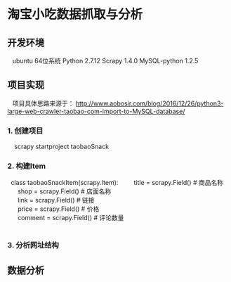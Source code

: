 # 淘宝小吃数据抓取与分析

## 开发环境

    ubuntu 64位系统
    Python 2.7.12
    Scrapy 1.4.0
    MySQL-python 1.2.5

## 项目实现

    项目具体思路来源于： http://www.aobosir.com/blog/2016/12/26/python3-large-web-crawler-taobao-com-import-to-MySQL-database/
 
### 1. 创建项目
     scrapy startproject taobaoSnack
### 2. 构建Item  
    class taobaoSnackItem(scrapy.Item):   
        title = scrapy.Field() # 商品名称  
        shop = scrapy.Field() # 店面名称  
        link = scrapy.Field() # 链接  
        price = scrapy.Field() # 价格  
        comment = scrapy.Field() # 评论数量  
          
### 3. 分析网址结构


## 数据分析
